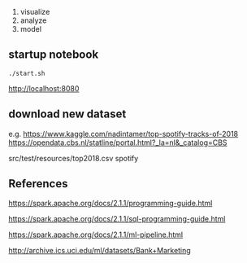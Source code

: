 


1. visualize
2. analyze
3. model



## startup notebook

```
./start.sh
```
<http://localhost:8080>

## download new dataset
e.g. 
<https://www.kaggle.com/nadintamer/top-spotify-tracks-of-2018>
<https://opendata.cbs.nl/statline/portal.html?_la=nl&_catalog=CBS>

src/test/resources/top2018.csv spotify


## References
<https://spark.apache.org/docs/2.1.1/programming-guide.html>

<https://spark.apache.org/docs/2.1.1/sql-programming-guide.html>

<https://spark.apache.org/docs/2.1.1/ml-pipeline.html>

<http://archive.ics.uci.edu/ml/datasets/Bank+Marketing>

